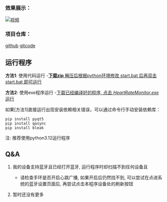 ### 效果展示：
[![视频](https://i1.hdslb.com/bfs/archive/3b60eb45c7b24938e62cdd3f3bc28e56ff5d8e2c.jpg@308w_174h)](https://www.bilibili.com/video/BV1VsEbzeE1N)

### 项目仓库：
[github](https://github.com/lin15266115/HeartRateMonitor)
[gitcode](https://gitcode.com/lin15266115/HeartBeat)

## 运行程序

**方法1**: 使用代码运行 -<u>**下载zip** 解压后根据python环境修改 [start.bat](start.bat) 后再双击 [start.bat](start.bat) 即可运行</u>

**方法2**: 使用exe程序运行 -<u>下载已经编译好的程序, 点击 *HeartRateMonitor.exe* 运行</u>

如果[方法1]直接运行出现安装依赖相关错误，可以通过命令行手动安装依赖库：

    pip install pyqt5
    pip install qasync
    pip install bleak

注: 推荐使用python3.12运行程序

## Q&A
1. 我的设备支持蓝牙且已经打开蓝牙, 运行程序时却扫描不到任何设备且
	- 请检查手环是否开启心跳广播, 如果开启后仍然找不到, 可以尝试在点进系统的蓝牙设置页面后, 再尝试点击本程序设备处的刷新按钮

2. 暂时还没有更多
